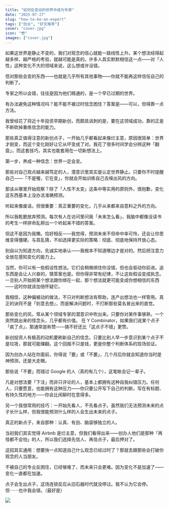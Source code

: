 ```yaml
---
title: "如何在变动的世界中成为专家"
date: "2025-07-27"
slug: "how-to-be-an-expert"
tags: ["创业", "好文推荐"]
cover: "cover.jpg"
icon: "😎"
images: ["cover.jpg"]
---
```

如果这世界是静止不变的，我们对观念的信心就能一路线性上升。某个想法经得起越多样、越严格的考验，就越可能是真的。许多人其实默默相信这一点——对「人性」这种变化不大的领域来说，这么想或许没错。



但对那些会变的东西——也就是几乎所有其他事物——你就不能再这样信任自己的判断了。



专家之所以会错，往往是因为他们精通的，是一个早已过期的世界。



有办法避免这种情况吗？能不能不被过时信念困住？答案是——可以，但得靠一点方法。



我曾经花了将近十年投资早期新创，而颇具讽刺的是，要在这领域成功，靠的正是不断砍掉重练信念的能力。



那些真正值得注意的新创点子，一开始几乎都看起来像烂主意，原因很简单：世界才刚变，而这个变化刚好让它从坏变成了对。我花了很多时间学会分辨这种「翻盘」，而这套技巧，其实也能套用在一切新想法上。



第一步，养成一种信念：世界一定会变。



那些对自己观点越来越笃定的人，潜意识里其实是认定世界静止。只要你不时提醒自己——「不是喔，它在变」，你就会开始训练自己去嗅出风的方向。



那该从哪里开始观察？除了「人性不太变」这条中等实用的原则外，很抱歉，变化这东西基本上没办法准确预测。



听起来像废话，但很重要：真正重要的变化，几乎从来都来自意料之外的方向。



所以我乾脆放弃预测。每次有人在访问里问我「未来怎么看」，我脑中都像没读书的考生一样拼命乱掰出一个听起来不错的答案。



但这不是因为我懒。恰好相反——我觉得，预测未来不但命中率可怜，还会让你思维变得僵硬。与其乱猜，不如选择更实际的策略：彻底、彻底地保持开放心态。



别自以为知道方向，先诚实地承认——我根本不知道哪边才是对的。然后把注意力全放在感知变化的能力上。



当然，你可以有一些假设性想法。它们会稍微绑住你没错，但也会驱动你前进。追东西是会让人兴奋的，猜答案也是。但你得非常有纪律，不让这些假设变成执念。
一旦别人开始把某个想法跟你绑在一起，那个想法就更可能变成你想相信的东西——这时你就该加倍怀疑它。



我相信，这种偏被动的做法，不只对判断想法有帮助，连产出想法也一样管用。真正的诀窍不是「刻意去想」，而是解决问题时，不打断那些莫名冒出来的直觉。



那些变化的风，常从某个领域专家的潜意识中吹出来。只要你对某件事够熟，一个突然跳出来的怪念头，几乎都有价值。
在 Y Combinator，如果我们说某个点子「疯了点」，那通常是称赞——搞不好还比「这点子不错」更赞。



新创投资人有极高的动机要刷新自己的信念。只要比别人早一步意识到某个点子不是垃圾，那就可能赚翻。这个回报不只是钱，更是你整个判断体系的现场验证。



因为创办人站在你面前，你得说「要」或「不要」，几个月后你就会知道你当时是神预测，还是大走眼。



那些说「不要」而错过 Google 的人（真的有几个），这笔帐会记一辈子。



凡是对想法要「下注」而非只评论的人，基本上都拥有这种自我纠错压力。任何人，只要愿意，也能拥有这种压力——你只要公开写下自己的判断。写在有标题、有持久性的地方——你会比闲聊时在意得多。



另一个我很常用的技巧：一开始先看人，不先看点子。虽然我们无法预测未来的点子长什么样，但我很能预测什么样的人会生出未来的点子。



真正的新点子，来自那种：认真、有劲、脑袋够独立的人。



当初我们其实觉得 Airbnb 是烂主意，但我们看得出来——创办人他们是那种「再怪都不会怕」的人，所以我们选择先信人、再信点子，最后押对了。



这招其实通用：想要快一点知道自己什么观念已经过时了？那就去跟那些会打破你观念的人当朋友。



不被自己的专业反困住，已经够难了，而未来只会更难。因为变化不是加速了——变化一直都在加速。



点子会生出点子，这场连锁反应从旧石器时代就没停过。我不认为它会停。
但⋯⋯也许我会错。（最好是）




![](https://prod-files-secure.s3.us-west-2.amazonaws.com/112d0858-5090-4d34-a606-b75eb8d65fd2/46476355-9cf3-4e99-9b7a-3531bc426380/1000202064.png?X-Amz-Algorithm=AWS4-HMAC-SHA256&X-Amz-Content-Sha256=UNSIGNED-PAYLOAD&X-Amz-Credential=ASIAZI2LB466UCAKLNKX%2F20250805%2Fus-west-2%2Fs3%2Faws4_request&X-Amz-Date=20250805T182244Z&X-Amz-Expires=3600&X-Amz-Security-Token=IQoJb3JpZ2luX2VjECkaCXVzLXdlc3QtMiJHMEUCIQCMNAXv1NzrSpR%2B373LuJzJxP%2Bk5OTC53Fvxp77kj8L7wIgWK3b86ID3ihNoDS8%2B9U70ZDz3sbkfM11k18vSPAnVA8q%2FwMIYhAAGgw2Mzc0MjMxODM4MDUiDF9vvBNrZNukPlPy7SrcA0L6MBk%2F3MbPHsPdLjAesKBzzhPWmnfAEI4WwrMsw3y1h4t%2BqteXn5SHQGsc0xVTmq%2F%2F44ddGun83tspSEvHRUF6MHTcb3IX%2B0ADswAtleIjJSEXjUz7eMDP%2BgiZJBezWqzA4W7ASEErQhPsAqYdKz47Ha1%2BQHypY2gt8mKmMrIsqmpAbixn7Z4Yio0MIRRTudsCyXzO7RdzxqRbuUgfCF9NFUA6QyE%2BNtveKzfYxsYMRolUFf6amHApFGqQD8BDAb9rK%2BLFltjD94QXtZVHmAwDVwnWpvx11iL0tvoZo1xtzGQ4oRrpxA%2BC7ajlgB0oiCsbWRapGgp9lwLWRpxHyEUXbPlTqUzLHs%2Fr5TBzrhAp%2BVdA2YSr%2F5p9tKEkmxGOZH5N5aVKKh4Ji5k17XbYx%2F%2BWThh%2FnPh4xP1cEHU94JVNyTAyVsZ3xp4Fzb11gbOIeeo0wkevXzBQUkgYXIDSni8GAkx3J8ZO3setozHyfMM2imALCoqLYncEcInIDroCA5f33UbBch7Q9mgd3FRT9jat2hj1iNiH7sdWQ71nCJ7MpA2OWhstfn1WayMqh4avEtu78xvMJLqdB0UmAd%2FwDprZRULciIVXz03BYnIws2nH592Zi8A%2FGt%2BBwO53MKX4yMQGOqUBbpdYV6BO7H1pV%2BgEfvkBPOw6zP0IAnW7fd2NqiXPQj9Me5ZhScu1dYagBcfpfurhfjY%2BenefdqiVYFCunZ4tip59JYpHb3VK7IxaEuoFedzp8FUwA7Fer6tgZSYSo0q%2FEvxCwX6cgZBa%2BQUVjuZOZaCMIb4K0JNay%2F9fY2dufQBbfBMnlAd0GimY9knDz7eQWVCkuvrJSq3ff08E5Mb3ODLa76Ka&X-Amz-Signature=3c2f60310041d88192305a0a544f68a9c8563c995d652cf43ba8f1feef5ad704&X-Amz-SignedHeaders=host&x-amz-checksum-mode=ENABLED&x-id=GetObject)


